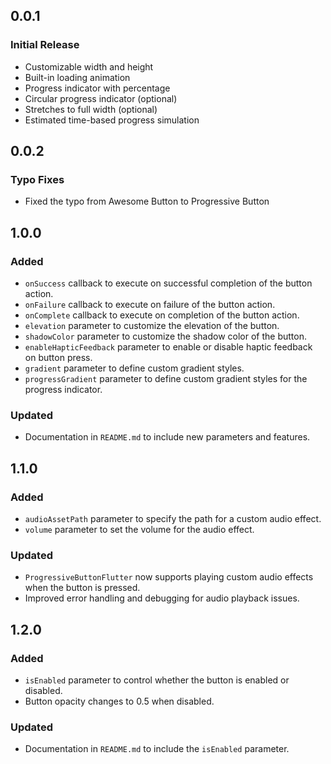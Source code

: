 ## 0.0.1

### Initial Release

- Customizable width and height
- Built-in loading animation
- Progress indicator with percentage
- Circular progress indicator (optional)
- Stretches to full width (optional)
- Estimated time-based progress simulation

## 0.0.2

### Typo Fixes

- Fixed the typo from Awesome Button to Progressive Button

## 1.0.0

### Added
- `onSuccess` callback to execute on successful completion of the button action.
- `onFailure` callback to execute on failure of the button action.
- `onComplete` callback to execute on completion of the button action.
- `elevation` parameter to customize the elevation of the button.
- `shadowColor` parameter to customize the shadow color of the button.
- `enableHapticFeedback` parameter to enable or disable haptic feedback on button press.
- `gradient` parameter to define custom gradient styles.
- `progressGradient` parameter to define custom gradient styles for the progress indicator.

### Updated
- Documentation in `README.md` to include new parameters and features.

## 1.1.0

### Added
- `audioAssetPath` parameter to specify the path for a custom audio effect.
- `volume` parameter to set the volume for the audio effect.

### Updated
- `ProgressiveButtonFlutter` now supports playing custom audio effects when the button is pressed.
- Improved error handling and debugging for audio playback issues.

## 1.2.0

### Added
- `isEnabled` parameter to control whether the button is enabled or disabled.
- Button opacity changes to 0.5 when disabled.

### Updated
- Documentation in `README.md` to include the `isEnabled` parameter.
